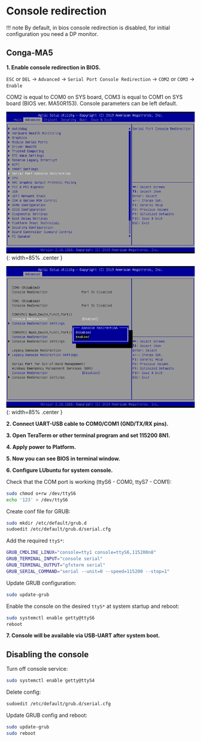 # Console redirection

!!! note
    By default, in bios console redirection is disabled, for initial configuration you need a DP monitor.

## Conga-MA5

**1. Enable console redirection in BIOS.**

`ESC` or `DEL` &#8594; `Advanced` &#8594; `Serial Port Console Redirection` &#8594; `COM2` or `COM3` &#8594; `Enable`

COM2 is equal to COM0 on SYS board, COM3 is equal to COM1 on SYS board (BIOS ver. MA50R153). Console parameters can be left default.

![](../assets/img/console-redir1.png){: width=85% .center }

![](../assets/img/console-redir2.png){: width=85% .center }

**2. Connect UART-USB cable to COM0/COM1 (GND/TX/RX pins).**

**3. Open TeraTerm or other terminal program and set 115200 8N1.**

**4. Apply power to Platform.**

**5. Now you can see BIOS in terminal window.**

**6. Сonfigure LUbuntu for system console.**

Check that the COM port is working (ttyS6 - COM0, ttyS7 - COM1):

```bash
sudo chmod o+rw /dev/ttyS6
echo '123' > /dev/ttyS6
```

Create conf file for GRUB:

```bash
sudo mkdir /etc/default/grub.d
sudoedit /etc/default/grub.d/serial.cfg
```

Add the required `ttyS*`:

```bash
GRUB_CMDLINE_LINUX="console=tty1 console=ttyS6,115200n8"
GRUB_TERMINAL_INPUT="console serial"
GRUB_TERMINAL_OUTPUT="gfxterm serial"
GRUB_SERIAL_COMMAND="serial --unit=0 --speed=115200 --stop=1"
```

Update GRUB configuration:

```bash
sudo update-grub
```

Enable the console on the desired `ttyS*` at system startup and reboot:

```bash
sudo systemctl enable getty@ttyS6
reboot
```

**7. Console will be available via USB-UART after system boot.**

## Disabling the console

Turn off console service:

```bash
sudo systemctl enable getty@ttyS4
```

Delete config:

```bash
sudoedit /etc/default/grub.d/serial.cfg
```

Update GRUB config and reboot:

```bash
sudo update-grub
sudo reboot
```
